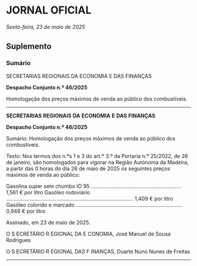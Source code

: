 # JORNAL OFICIAL

###### Sexta-feira, 23 de maio de 2025

## **Suplemento**

### **Sumário**

SECRETARIAS REGIONAIS DA ECONOMIA E DAS FINANÇAS

**Despacho Conjunto n.º 46/2025**

Homologação dos preços máximos de venda ao público dos combustíveis.




---

**SECRETARIAS** **REGIONAIS** **DA** **ECONOMIA** **E** **DAS** **FINANÇAS**


**Despacho Conjunto n.º 46/2025**


Sumário:
Homologação dos preços máximos de venda ao público dos combustíveis.

Texto:
Nos termos dos n.ºs 1 e 3 do art.º 3.º da Portaria n.º 25/2022, de 26 de janeiro, são homologados para vigorar na Região
Autónoma da Madeira, a partir das 0 horas do dia 26 de maio de 2025 os seguintes preços máximos de venda ao público:


Gasolina super sem chumbo IO 95 ............................................................. 1,561 € por litro
Gasóleo rodoviário ...................................................................................... 1,409 € por litro
Gasóleo colorido e marcado ........................................................................ 0,946 € por litro

Assinado, em 23 de maio de 2025.

O S ECRETÁRIO R EGIONAL DA E CONOMIA, José Manuel de Sousa Rodrigues

O S ECRETÁRIO R EGIONAL DAS F INANÇAS, Duarte Nuno Nunes de Freitas




---
